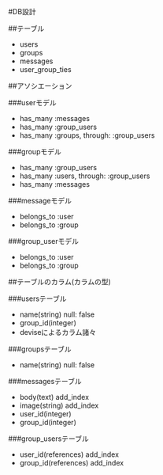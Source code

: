 #DB設計

##テーブル

* users
* groups
* messages
* user_group_ties

##アソシエーション

###userモデル

* has_many :messages
* has_many :group_users
* has_many :groups, through: :group_users

###groupモデル

* has_many :group_users
* has_many :users, through: :group_users
* has_many :messages

###messageモデル

* belongs_to :user
* belongs_to :group

###group_userモデル

* belongs_to :user
* belongs_to :group

##テーブルのカラム(カラムの型)

###usersテーブル

* name(string) null: false
* group_id(integer)
* deviseによるカラム諸々

###groupsテーブル

* name(string) null: false

###messagesテーブル

* body(text) add_index
* image(string) add_index
* user_id(integer)
* group_id(integer)

###group_usersテーブル

* user_id(references) add_index
* group_id(references) add_index
